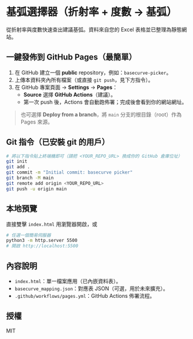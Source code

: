 # 基弧選擇器（折射率 + 度數 → 基弧）

從折射率與度數快速查出建議基弧。資料來自您的 Excel 表格並已整理為靜態網站。

## 一鍵發佈到 GitHub Pages（最簡單）

1. 在 GitHub 建立一個 **public** repository，例如：`basecurve-picker`。
2. 上傳本資料夾內所有檔案（或直接 `git push`，見下方指令）。
3. 在 GitHub 專案頁面 → **Settings** → **Pages**：
   - **Source** 選擇 **GitHub Actions**（建議）。
   - 第一次 push 後，Actions 會自動跑佈署；完成後會看到你的網站網址。

> 也可選擇 **Deploy from a branch**，將 `main` 分支的根目錄（root）作為 Pages 來源。

## Git 指令（已安裝 git 的用戶）

```bash
# 將以下指令貼上終端機即可（請把 <YOUR_REPO_URL> 換成你的 GitHub 倉庫位址）
git init
git add .
git commit -m "Initial commit: basecurve picker"
git branch -M main
git remote add origin <YOUR_REPO_URL>
git push -u origin main
```

## 本地預覽
直接雙擊 `index.html` 用瀏覽器開啟，或
```bash
# 任選一個簡易伺服器
python3 -m http.server 5500
# 開啟 http://localhost:5500
```

## 內容說明
- `index.html`：單一檔案應用（已內嵌資料表）。
- `basecurve_mapping.json`：對應表 JSON（可選，用於未來擴充）。
- `.github/workflows/pages.yml`：GitHub Actions 佈署流程。

## 授權
MIT